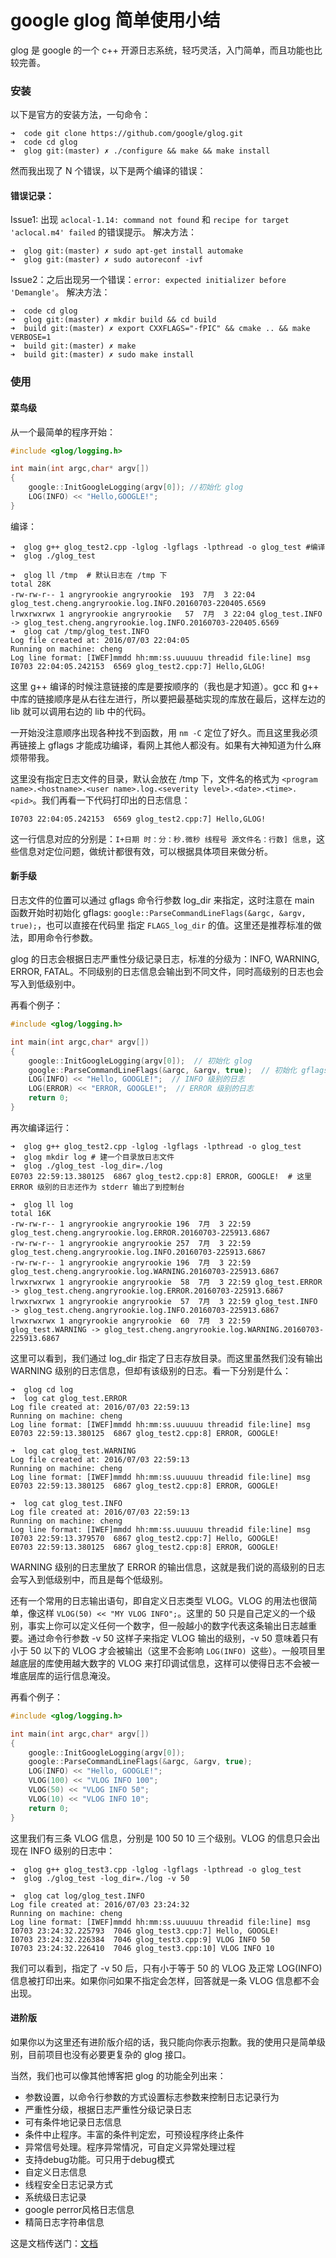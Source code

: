 # google glog 简单使用小结
glog 是 google 的一个 c++ 开源日志系统，轻巧灵活，入门简单，而且功能也比较完善。

### 安装
以下是官方的安装方法，一句命令：
```
➜  code git clone https://github.com/google/glog.git
➜  code cd glog
➜  glog git:(master) ✗ ./configure && make && make install
```

然而我出现了 N 个错误，以下是两个编译的错误：

#### 错误记录：
Issue1: 出现 `aclocal-1.14: command not found` 和 `recipe for target 'aclocal.m4' failed` 的错误提示。
解决方法：

```
➜  glog git:(master) ✗ sudo apt-get install automake
➜  glog git:(master) ✗ sudo autoreconf -ivf
```

Issue2：之后出现另一个错误：`error: expected initializer before 'Demangle'`。
解决方法：

```
➜  code cd glog
➜  glog git:(master) ✗ mkdir build && cd build
➜  build git:(master) ✗ export CXXFLAGS="-fPIC" && cmake .. && make VERBOSE=1
➜  build git:(master) ✗ make
➜  build git:(master) ✗ sudo make install
```

### 使用
#### 菜鸟级
从一个最简单的程序开始：

```c++
#include <glog/logging.h>

int main(int argc,char* argv[])
{
    google::InitGoogleLogging(argv[0]); //初始化 glog
    LOG(INFO) << "Hello,GOOGLE!";
}
```
编译：
```
➜  glog g++ glog_test2.cpp -lglog -lgflags -lpthread -o glog_test #编译
➜  glog ./glog_test

➜  glog ll /tmp  # 默认日志在 /tmp 下
total 28K
-rw-rw-r-- 1 angryrookie angryrookie  193  7月  3 22:04 glog_test.cheng.angryrookie.log.INFO.20160703-220405.6569
lrwxrwxrwx 1 angryrookie angryrookie   57  7月  3 22:04 glog_test.INFO -> glog_test.cheng.angryrookie.log.INFO.20160703-220405.6569
➜  glog cat /tmp/glog_test.INFO
Log file created at: 2016/07/03 22:04:05
Running on machine: cheng
Log line format: [IWEF]mmdd hh:mm:ss.uuuuuu threadid file:line] msg
I0703 22:04:05.242153  6569 glog_test2.cpp:7] Hello,GLOG!
```

这里 g++ 编译的时候注意链接的库是要按顺序的（我也是才知道）。gcc 和 g++ 中库的链接顺序是从右往左进行，所以要把最基础实现的库放在最后，这样左边的 lib 就可以调用右边的 lib 中的代码。

一开始没注意顺序出现各种找不到函数，用 `nm -C` 定位了好久。而且这里我必须再链接上 gflags 才能成功编译，看网上其他人都没有。如果有大神知道为什么麻烦带带我。

这里没有指定日志文件的目录，默认会放在 /tmp 下，文件名的格式为 `<program name>.<hostname>.<user name>.log.<severity level>.<date>.<time>.<pid>`。我们再看一下代码打印出的日志信息：
```
I0703 22:04:05.242153  6569 glog_test2.cpp:7] Hello,GLOG!
```
这一行信息对应的分别是：`I+日期 时：分：秒.微秒 线程号 源文件名：行数] 信息`，这些信息对定位问题，做统计都很有效，可以根据具体项目来做分析。

#### 新手级
日志文件的位置可以通过 gflags 命令行参数 log_dir 来指定，这时注意在 main 函数开始时初始化 gflags: `google::ParseCommandLineFlags(&argc, &argv, true);`，也可以直接在代码里 指定 `FLAGS_log_dir` 的值。这里还是推荐标准的做法，即用命令行参数。

glog 的日志会根据日志严重性分级记录日志，标准的分级为：INFO,  WARNING,  ERROR,  FATAL。不同级别的日志信息会输出到不同文件，同时高级别的日志也会写入到低级别中。

再看个例子：

```c++
#include <glog/logging.h>

int main(int argc,char* argv[])
{
    google::InitGoogleLogging(argv[0]);  // 初始化 glog
    google::ParseCommandLineFlags(&argc, &argv, true);  // 初始化 gflags
    LOG(INFO) << "Hello, GOOGLE!";  // INFO 级别的日志
    LOG(ERROR) << "ERROR, GOOGLE!";  // ERROR 级别的日志
    return 0;
}
```
再次编译运行：

```
➜  glog g++ glog_test2.cpp -lglog -lgflags -lpthread -o glog_test
➜  glog mkdir log # 建一个目录放日志文件
➜  glog ./glog_test -log_dir=./log
E0703 22:59:13.380125  6867 glog_test2.cpp:8] ERROR, GOOGLE!  # 这里 ERROR 级别的日志还作为 stderr 输出了到控制台

➜  glog ll log
total 16K
-rw-rw-r-- 1 angryrookie angryrookie 196  7月  3 22:59 glog_test.cheng.angryrookie.log.ERROR.20160703-225913.6867
-rw-rw-r-- 1 angryrookie angryrookie 257  7月  3 22:59 glog_test.cheng.angryrookie.log.INFO.20160703-225913.6867
-rw-rw-r-- 1 angryrookie angryrookie 196  7月  3 22:59 glog_test.cheng.angryrookie.log.WARNING.20160703-225913.6867
lrwxrwxrwx 1 angryrookie angryrookie  58  7月  3 22:59 glog_test.ERROR -> glog_test.cheng.angryrookie.log.ERROR.20160703-225913.6867
lrwxrwxrwx 1 angryrookie angryrookie  57  7月  3 22:59 glog_test.INFO -> glog_test.cheng.angryrookie.log.INFO.20160703-225913.6867
lrwxrwxrwx 1 angryrookie angryrookie  60  7月  3 22:59 glog_test.WARNING -> glog_test.cheng.angryrookie.log.WARNING.20160703-225913.6867
```

这里可以看到，我们通过 log_dir 指定了日志存放目录。而这里虽然我们没有输出 WARNING 级别的日志信息，但却有该级别的日志。看一下分别是什么：

```
➜  glog cd log
➜  log cat glog_test.ERROR
Log file created at: 2016/07/03 22:59:13
Running on machine: cheng
Log line format: [IWEF]mmdd hh:mm:ss.uuuuuu threadid file:line] msg
E0703 22:59:13.380125  6867 glog_test2.cpp:8] ERROR, GOOGLE!

➜  log cat glog_test.WARNING
Log file created at: 2016/07/03 22:59:13
Running on machine: cheng
Log line format: [IWEF]mmdd hh:mm:ss.uuuuuu threadid file:line] msg
E0703 22:59:13.380125  6867 glog_test2.cpp:8] ERROR, GOOGLE!

➜  log cat glog_test.INFO
Log file created at: 2016/07/03 22:59:13
Running on machine: cheng
Log line format: [IWEF]mmdd hh:mm:ss.uuuuuu threadid file:line] msg
I0703 22:59:13.379570  6867 glog_test2.cpp:7] Hello, GOOGLE!
E0703 22:59:13.380125  6867 glog_test2.cpp:8] ERROR, GOOGLE!
```
WARNING 级别的日志里放了 ERROR 的输出信息，这就是我们说的高级别的日志会写入到低级别中，而且是每个低级别。

还有一个常用的日志输出语句，即自定义日志类型 VLOG。VLOG 的用法也很简单，像这样 `VLOG(50) << "MY VLOG INFO";`。这里的 50 只是自己定义的一个级别，事实上你可以定义任何一个数字，但一般越小的数字代表这条输出日志越重要。通过命令行参数 -v 50 这样子来指定 VLOG 输出的级别，-v 50 意味着只有小于 50 以下的 VLOG 才会被输出（这里不会影响 `LOG(INFO) `这些）。一般项目里越底层的库使用越大数字的 VLOG 来打印调试信息，这样可以使得日志不会被一堆底层库的运行信息淹没。

再看个例子：

```c++
#include <glog/logging.h>

int main(int argc,char* argv[])
{
    google::InitGoogleLogging(argv[0]);
    google::ParseCommandLineFlags(&argc, &argv, true);
    LOG(INFO) << "Hello, GOOGLE!";
    VLOG(100) << "VLOG INFO 100";
    VLOG(50) << "VLOG INFO 50";
    VLOG(10) << "VLOG INFO 10";
    return 0;
}
```

这里我们有三条 VLOG 信息，分别是 100 50 10 三个级别。VLOG 的信息只会出现在 INFO 级别的日志中：
```
➜  glog g++ glog_test3.cpp -lglog -lgflags -lpthread -o glog_test
➜  glog ./glog_test -log_dir=./log -v 50

➜  glog cat log/glog_test.INFO
Log file created at: 2016/07/03 23:24:32
Running on machine: cheng
Log line format: [IWEF]mmdd hh:mm:ss.uuuuuu threadid file:line] msg
I0703 23:24:32.225793  7046 glog_test3.cpp:7] Hello, GOOGLE!
I0703 23:24:32.226384  7046 glog_test3.cpp:9] VLOG INFO 50
I0703 23:24:32.226410  7046 glog_test3.cpp:10] VLOG INFO 10
```

我们可以看到，指定了 -v 50 后，只有小于等于 50 的 VLOG 及正常 LOG(INFO) 信息被打印出来。如果你问如果不指定会怎样，回答就是一条 VLOG 信息都不会出现。


#### 进阶版
如果你以为这里还有进阶版介绍的话，我只能向你表示抱歉。我的使用只是简单级别，目前项目也没有必要更复杂的 glog 接口。

当然，我们也可以像其他博客把 glog 的功能全列出来：

* 参数设置，以命令行参数的方式设置标志参数来控制日志记录行为
* 严重性分级，根据日志严重性分级记录日志
* 可有条件地记录日志信息
* 条件中止程序。丰富的条件判定宏，可预设程序终止条件
* 异常信号处理。程序异常情况，可自定义异常处理过程
* 支持debug功能。可只用于debug模式
* 自定义日志信息
* 线程安全日志记录方式
* 系统级日志记录
*  google perror风格日志信息
* 精简日志字符串信息

这是文档传送门：[文档](http://google-glog.googlecode.com/svn/trunk/doc/glog.html)
